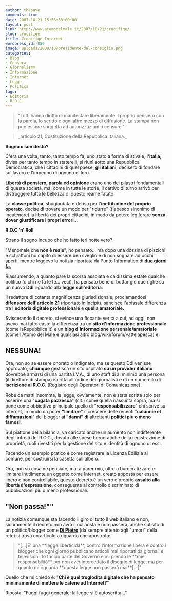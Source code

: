 ```yaml
---
author: thesave
comments: true
date: 2007-10-21 15:56:53+00:00
layout: post
link: http://www.atomodelmale.it/2007/10/21/crucifige/
slug: crucifige
title: Crucifige Internet
wordpress_id: 850
image: uploads/2008/10/presidente-del-consiglio.png
categories:
- Blog
- Censura
- Giornalismo
- Informazione
- Internet
- Legge
- Politica
tags:
- Editoria
- R.O.C.
---
```


<blockquote>"Tutti hanno diritto di manifestare liberamente il proprio pensiero con la parola, lo scritto e ogni altro mezzo di diffusione. La stampa non può essere soggetta ad autorizzazioni o censure."</blockquote>

<blockquote>_articolo 21, Costituzione della Repubblica Italiana._</blockquote>

**Sogno o son desto?**

C'era una volta, tanto, tanto tempo fa, uno stato a forma di stivale, **l'Italia;** divisa per tanto tempo in staterelli, si riunì sotto una Repubblica Democratica, che i cittadini di quel paese, **gli italiani**, decisero di fondare sul lavoro e l'impegno di ognuno di loro.

**Libertà di pensiero, parola ed opinione** erano uno dei pilastri fondamentali di questa società, ma, come in tutte le storie, il cattivo di turno arrivò per distruggere tutta le bellezza di questo reame fatato.

La **classe politica**, sbugiardata e derisa per l'**inettitudine del proprio operato**, decise di trovare un modo per "ridurre" (fiabesco sinonimo di incatenare) la libertà dei propri cittadini, in modo da potere legiferare **senza dover giustificare i propri errori**...

**R.O.C 'n' Roll**

Strano il sogno incubo che ho fatto ieri notte vero?

"Menomale che **non è reale**", ho pensato... ma dopo una dozzina di pizzichi e schiaffoni ho capito di essere ben sveglio e di non sognare ad occhi aperti, mentre leggevo la notizia riportata da Punto Informatico di **[due giorni fa.](http://punto-informatico.it/p.aspx?i=2092327)**

Riassumendo, a quanto pare la scorsa assolata e caldissima estate qualche politico (o chi ne fa le fe... veci), ha pensato bene di buttar giù due righe su un nuovo **Ddl** riguardo alla **legge sull'editoria**.

Il redattore di cotanta magnificenza giurisdizionale, proclamandosi **difensore dell'articolo 21** (riportato in incipit), sancisce l'abissale differenza tra l'**editoria  digitale professionale** e **quella amatoriale.**

Sviscerando il decreto, si evince una ficcante verità a cui, ad oggi, non avevo mai fatto caso: la differenza tra un **sito d'informazione professionale** (come laRepubblica.it) e un **blog d'informazione personale/amatoriale** (come l'Atomo del Male e qualsiasi altro blog/wiki/forum/vattelapesca) è:

## **NESSUNA!**

Ora, non so se essere onorato o indignato, ma se questo Ddl venisse approvato, **chiunque** gestisca un sito ospitato **su un provider italiano** dovrebbe armarsi di una partita I.V.A., di uno staff di al minimo una persona (il direttore di stampa) iscritta all'ordine dei giornalisti e di un numerello di **iscrizione al R.O.C**. (Registro degli Operatori di Comunicazione).

Robe da matti insomma, la legge, ovviamente, non è stata scritta solo per asserire una "**cagata pazzesca**" (cit.) come quella riassunta sopra, ma si pone come obbiettivo principale quello di "**responsabilizzare**" chi scrive su Internet, in modo da poter **"limitare"** il crescere delle recenti "**calunnie et diffamazioni**" dei blogger **ai "danni" di** altrettanti **politici più o meno famosi**.

Sul piattone della bilancia, va caricato anche un aumento non indifferente degli introiti del R.O.C., dovuto alle spese burocratiche della registrazione di: proprietà, ruoli rivestiti per la gestione del sito e identità di ognuno di essi.

Facendo un esempio pratico è come registrare la Licenza Edilizia al comune, per costruirsi la casetta sull'albero.

Ora, non so cosa ne pensiate, ma, a parer mio, oltre a burocratizzare e limitare inutilmente un oggetto come Internet, creato apposta per essere libero e non controllabile, questo decreto è un vero e proprio **assalto alla libertà d'espressione**, conseguente al controllo discriminato di pubblicazioni più o meno professionali.

## "Non passa!""

La notizia comunque sta facendo il giro di tutto il web italiano e non, sicuramente il decreto non avrà il nullaosta e non passerà, anche sul sito di un politico/blogger come **[Di Pietro](http://www.antoniodipietro.it/)** (da sempre attento agli "umori" della rete) si trova un articolo a riguardo che apostrofa:

<blockquote>"[...]E' una **legge liberticida**, contro l'informazione libera e contro i blogger che ogni giorno pubblicano articoli mai riportati da giornali e televisioni.
Io faccio parte del Governo e mi prendo le **mie responsabilità** per non aver intercettato il disegno di legge, ma per quanto mi riguarda **questa legge non passerà mai**[...]"</blockquote>

Quello che mi chiedo è: "**Chi è quel troglodita digitale che ha pensato minimamente di mettere le catene ad Internet?**"

Riposta: "Fuggi fuggi generale: la legge si è autoscritta..."
